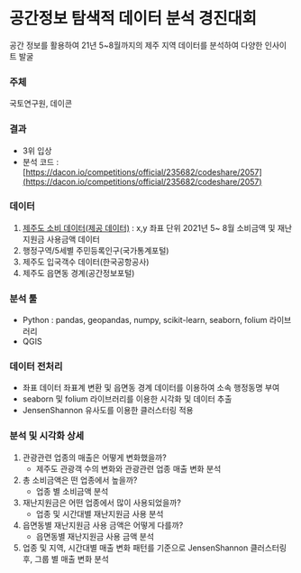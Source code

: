 # 공간정보 탐색적 데이터 분석 경진대회

공간 정보를 활용하여 21년 5~8월까지의 제주 지역 데이터를 분석하여 다양한 인사이트 발굴

### 주체

국토연구원, 데이콘

### 결과

- 3위 입상
- 분석 코드 : [https://dacon.io/competitions/official/235682/codeshare/2057](https://dacon.io/competitions/official/235682/codeshare/2057)

### 데이터

1. [제주도 소비 데이터(제공 데이터)](https://dacon.io/competitions/official/235682/data/) : x,y 좌표 단위 2021년 5~ 8월 소비금액 및 재난지원금 사용금액 데이터
2. 행정구역/5세별 주민등록인구(국가통계포털)
3. 제주도 입국객수 데이터(한국공항공사)
4. 제주도 읍면동 경계(공간정보포털)

### 분석 툴

- Python : pandas, geopandas, numpy, scikit-learn, seaborn, folium 라이브러리
- QGIS

### 데이터 전처리

- 좌표 데이터 좌표계 변환 및 읍면동 경계 데이터를 이용하여 소속 행정동명 부여
- seaborn 및 folium 라이브러리를 이용한 시각화 및 데이터 추출
- JensenShannon 유사도를 이용한 클러스터링 적용

### 분석 및 시각화 상세

1. 관광관련 업종의 매출은 어떻게 변화했을까?
    - 제주도 관광객 수의 변화와 관광관련 업종 매출 변화 분석
2. 총 소비금액은 떤 업종에서 높을까?
    - 업종 별 소비금액 분석
3. 재난지원금은 어떤 업종에서 많이 사용되었을까?
    - 업종 및 시간대별 재난지원금 사용 분석
4. 읍면동별 재난지원금 사용 금액은 어떻게 다를까?
    - 읍면동별 재난지원금 사용 금액 분석
5. 업종 및 지역, 시간대별 매출 변화 패턴를 기준으로 JensenShannon 클러스터링 후, 그룹 별 매출 변화 분석